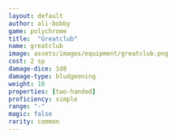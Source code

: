 ```yaml
---
layout: default
author: ali-bobby
game: polychrome
title:  "Greatclub"
name: greatclub
image: assets/images/equipment/greatclub.png
cost: 2 sp
damage-dice: 1d8
damage-type: bludgeoning
weight: 10
properties: [two-handed]
proficiency: simple
range: "-"
magic: false
rarity: common
---
```

